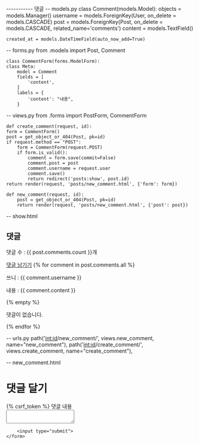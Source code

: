 ----------- 댓글 
-- models.py
    class Comment(models.Model):
    objects = models.Manager()
    username = models.ForeignKey(User, on_delete = models.CASCADE)
    post = models.ForeignKey(Post, on_delete = models.CASCADE, related_name='comments')
    content = models.TextField()
    
    created_at = models.DateTimeField(auto_now_add=True)
    
-- forms.py
    from .models import Post, Comment
    
    class CommentForm(forms.ModelForm):
    class Meta:
        model = Comment
        fields = [
            'content',
        ]
        labels = {
            'content': "내용",
        }

-- views.py
    from .forms import PostForm, CommentForm
    
    def create_comment(request, id):
    form = CommentForm()
    post = get_object_or_404(Post, pk=id)
    if request.method == "POST":
        form = CommentForm(request.POST)
        if form.is_valid():
            comment = form.save(commit=False)
            comment.post = post
            comment.username = request.user
            comment.save()
            return redirect('posts:show', post.id)
    return render(request, 'posts/new_comment.html', {'form': form})
    
    def new_comment(request, id):
        post = get_object_or_404(Post, pk=id)
        return render(request, 'posts/new_comment.html', {'post': post})

-- show.html
    <h2>댓글</h2>
    <p>댓글 수 : {{ post.comments.count }}개</p>
    <a href="{% url 'posts:new_comment' post.id %}">댓글 남기기</a>
    {% for comment in post.comments.all %}
        <p>쓰니 : {{ comment.username }}</p>
        <p>내용 : {{ comment.content }}</p>
        {% empty %}
        <p>댓글이 없습니다.</p>
    {% endfor %}

-- urls.py
    path('<int:id>/new_comment/', views.new_comment, name="new_comment"),
    path('<int:id>/create_comment/', views.create_comment, name="create_comment"),
    
-- new_comment.html
    <h1>댓글 달기</h1>
    <form action="{% url 'posts:create_comment' post.id %}" method="POST">
        {% csrf_token %}
        <label>댓글 내용</label><br>
        <textarea name="content"></textarea><br>
        
        <input type="submit">
    </form>